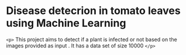 <h1>Disease detecrion in tomato leaves using Machine Learning</h1>

 `<p>` This project aims to detect if a plant is infected or not based on the images provided as input . It has a data set of size 10000   `</p>`
